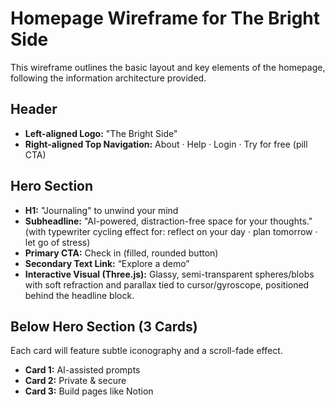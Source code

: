 # Homepage Wireframe for The Bright Side

This wireframe outlines the basic layout and key elements of the homepage, following the information architecture provided.

## Header

- **Left-aligned Logo:** "The Bright Side"
- **Right-aligned Top Navigation:** About · Help · Login · Try for free (pill CTA)

## Hero Section

- **H1:** "Journaling" to unwind your mind
- **Subheadline:** "AI-powered, distraction-free space for your thoughts." (with typewriter cycling effect for: reflect on your day · plan tomorrow · let go of stress)
- **Primary CTA:** Check in (filled, rounded button)
- **Secondary Text Link:** “Explore a demo”
- **Interactive Visual (Three.js):** Glassy, semi-transparent spheres/blobs with soft refraction and parallax tied to cursor/gyroscope, positioned behind the headline block.

## Below Hero Section (3 Cards)

Each card will feature subtle iconography and a scroll-fade effect.

- **Card 1:** AI-assisted prompts
- **Card 2:** Private & secure
- **Card 3:** Build pages like Notion



